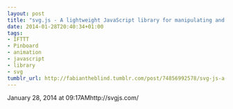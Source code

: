 ```yaml
---
layout: post
title: "svg.js - A lightweight JavaScript library for manipulating and animating svg"
date: 2014-01-28T20:40:34+01:00
tags:
- IFTTT
- Pinboard
- animation
- javascript
- library
- svg
tumblr_url: http://fabiantheblind.tumblr.com/post/74856992578/svg-js-a-lightweight-javascript-library-for
---
```

January 28, 2014 at 09:17AMhttp://svgjs.com/
